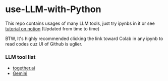 # use-LLM-with-Python

This repo contains usages of many LLM tools, just try ipynbs in it or see [tutorial on notion](https://working-pikas.notion.site/72f875a4ad994edaa7b5dea5a1e4948b?v=9650821aca204009ba23f15eb2175129) (Updated from time to time)

BTW, It's highly recommended clicking the link toward Colab in any ipynb to read codes cuz UI of Github is uglier.

### LLM tool list
- [together.ai](https://www.together.ai/)
- [Gemini](https://ai.google.dev/gemini-api)
